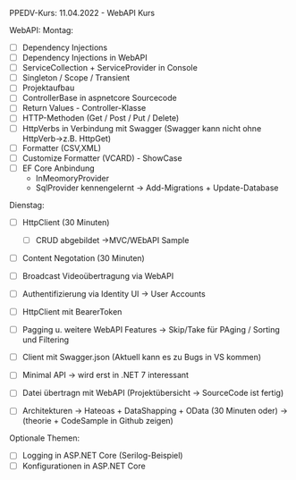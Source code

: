 PPEDV-Kurs: 11.04.2022 - WebAPI Kurs 


WebAPI:
Montag:
- [ ] Dependency Injections 
- [ ] Dependency Injections in WebAPI
- [ ] ServiceCollection + ServiceProvider in Console 
- [ ] Singleton / Scope / Transient  
- [ ] Projektaufbau 
- [ ] ControllerBase in aspnetcore Sourcecode
- [ ] Return Values - Controller-Klasse
- [ ] HTTP-Methoden (Get / Post / Put / Delete)
- [ ] HttpVerbs in Verbindung mit Swagger (Swagger kann nicht ohne HttpVerb->z.B. HttpGet)
- [ ] Formatter (CSV,XML)
- [ ] Customize Formatter (VCARD) - ShowCase 
- [ ] EF Core Anbindung 
	- InMeomoryProvider
	- SqlProvider kennengelernt -> Add-Migrations + Update-Database


Dienstag:

- [ ] HttpClient (30 Minuten)
	- [ ] CRUD abgebildet ->MVC/WEbAPI Sample
- [ ] Content Negotation (30 Minuten)
- [ ] Broadcast Videoübertragung via WebAPI
- [ ] Authentifizierung via Identity UI -> User Accounts
- [ ] HttpClient mit BearerToken
- [ ] Pagging u. weitere WebAPI Features -> Skip/Take für PAging / Sorting und Filtering
- [ ] Client mit Swagger.json (Aktuell kann es zu Bugs in VS kommen)
- [ ] Minimal API -> wird erst in .NET 7 interessant
- [ ] Datei übertragn mit WebAPI (Projektübersicht -> SourceCode ist fertig)
- [ ] Architekturen -> Hateoas + DataShapping + OData (30 Minuten oder)  -> (theorie + CodeSample in Github zeigen)




Optionale Themen:
- [ ] Logging in ASP.NET Core (Serilog-Beispiel)
- [ ] Konfigurationen in ASP.NET Core 
